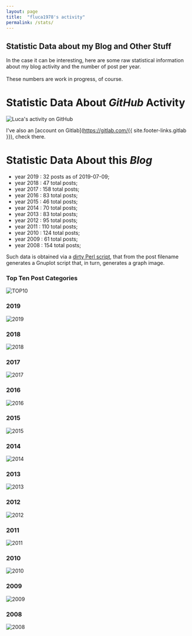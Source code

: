 ```yaml
---
layout: page
title:  "fluca1978's activity"
permalink: /stats/
---
```


Statistic Data about my Blog and Other Stuff
---

In the case it can be interesting, here are some raw statistical information about my blog activity and the number of post per year. 
<br/>
<br/>
These numbers are work in progress, of course.

# Statistic Data About *GitHub* Activity

<img src="http://ghchart.rshah.org/5c55aa/fluca1978" alt="Luca's activity on GitHub" />

I've also an [account on Gitlab](https://gitlab.com/{{ site.footer-links.gitlab }}), check there.


# Statistic Data About this *Blog*

- year 2019 :   32 posts as of 2019-07-09;
- year 2018 :   47 total posts;
- year 2017 :  158 total posts;
- year 2016 :   83 total posts;
- year 2015 :   46 total posts;
- year 2014 :   70 total posts;
- year 2013 :   83 total posts;
- year 2012 :   95 total posts;
- year 2011 :  110 total posts;
- year 2010 :  124 total posts;
- year 2009 :   61 total posts;
- year 2008 :  154 total posts;

Such data is obtained via a [dirty Perl script](https://github.com/fluca1978/fluca1978-coding-bits/blob/master/perl/jekyll_post_count.pl), that from the post filename generates a Gnuplot script that, in turn, generates a graph image.




### Top Ten Post Categories
![TOP10](/images/graphs/tags.png)


### 2019
![2019](/images/graphs/2019.png)


### 2018
![2018](/images/graphs/2018.png)

### 2017
![2017](/images/graphs/2017.png)

### 2016
![2016](/images/graphs/2016.png)

### 2015
![2015](/images/graphs/2015.png)

### 2014
![2014](/images/graphs/2014.png)

### 2013
![2013](/images/graphs/2013.png)

### 2012
![2012](/images/graphs/2012.png)

### 2011
![2011](/images/graphs/2011.png)

### 2010
![2010](/images/graphs/2010.png)

### 2009
![2009](/images/graphs/2009.png)

### 2008
![2008](/images/graphs/2008.png)
